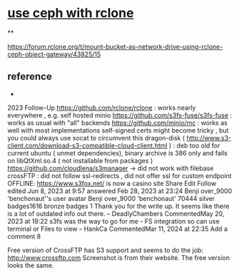 # **[use ceph with rclone](https://www.youtube.com/watch?v=L9O9bDIvx28)**

**[](https://rclone.org/install/)

<https://forum.rclone.org/t/mount-bucket-as-network-drive-using-rclone-ceph-object-gateway/43825/15>

## reference

- **[](https://askubuntu.com/questions/202072/what-is-a-good-amazon-s3-client)**

2023 Follow-Up
<https://github.com/rclone/rclone> : works nearly everywhere , e.g. self hosted minio
<https://github.com/s3fs-fuse/s3fs-fuse> : works as usual with "all" backends
<https://github.com/minio/mc> : works as well with most implementations
self-signed certs might become tricky , but you could always use socat to circumvent this
dragon-disk ( <http://www.s3-client.com/download-s3-compatible-cloud-client.html> ) : deb too old for current ubuntu ( unmet dependencies), binary archive is 386 only and fails on libQtXml.so.4 ( not installable from packages )
<https://github.com/cloudlena/s3manager> → did not work with filebase
crossFTP : did not follow ssl-redirects , did not offer ssl for custom endpoint
OFFLINE: <https://www.s3fox.net/> is now a casino site
Share
Edit
Follow
edited Jun 8, 2023 at 9:57
answered Feb 28, 2023 at 23:24
Benji over_9000 'benchonaut''s user avatar
Benji over_9000 'benchonaut'
70444 silver badges1616 bronze badges
1
Thank you for the write up. It seems like there is a lot of outdated info out there. –
DeadlyChambers
 CommentedMay 20, 2023 at 18:22
s3fs was the way to go for me - FS integration so can use terminal or Files to view –
HankCa
 CommentedMar 11, 2024 at 22:35
Add a comment
8

Free version of CrossFTP has S3 support and seems to do the job: <http://www.crossftp.com> Screenshot is from their website. The free version looks the same.
